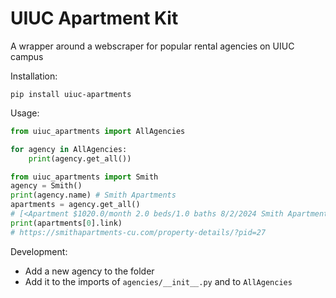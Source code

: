 # UIUC Apartment Kit

A wrapper around a webscraper for popular rental agencies on UIUC campus

Installation:
```
pip install uiuc-apartments
```

Usage:
```py
from uiuc_apartments import AllAgencies

for agency in AllAgencies:
    print(agency.get_all())
```

```py
from uiuc_apartments import Smith
agency = Smith()
print(agency.name) # Smith Apartments
apartments = agency.get_all()
# [<Apartment $1020.0/month 2.0 beds/1.0 baths 8/2/2024 Smith Apartments>, ...
print(apartments[0].link)
# https://smithapartments-cu.com/property-details/?pid=27
```

Development:

+ Add a new agency to the folder
+ Add it to the imports of `agencies/__init__.py` and to `AllAgencies`
